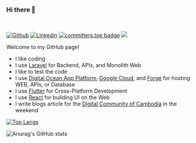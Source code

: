 ### Hi there 👋 


<br>

[![Github](https://img.shields.io/badge/-Github-000?style=flat&logo=Github&logoColor=white)](https://github.com/Re4ch-Jay)
[![Linkedin](https://img.shields.io/badge/-LinkedIn-blue?style=flat&logo=Linkedin&logoColor=white)](https://www.linkedin.com/in/panhareach-phat-0a5897249/)
[![committers.top badge](https://user-badge.committers.top/cambodia/Re4ch-Jay.svg)](https://user-badge.committers.top/cambodia/Re4ch-Jay) 
<a href="https://github.com/Re4ch-Jay/">
   <img src="https://komarev.com/ghpvc/?username=Re4ch-Jay">
</a>
<br>

Welcome to my GitHub page! 

- I like coding
- I use <a href="https://laravel.com/">Laravel</a> for Backend, APIs, and Monolith Web
- I like to test the code
- I use [Digital Ocean App Platform](https://www.digitalocean.com/products/app-platform), [Google Cloud](https://cloud.google.com/?hl=en), and [Forge](https://forge.laravel.com/) for hosting WEB, APIs, or Database
- I use <a href="https://flutter.dev/">Flutter</a> for Cross-Platform Development
- I use <a href="https://react.dev/">React</a> for building UI on the Web
- I write blogs article for the <a href="https://dcc.gov.kh/">Digital Community of Cambodia</a> in the weekend

<div style="align: right">

[![Top Langs](https://github-readme-stats.vercel.app/api/top-langs/?username=Re4ch-Jay&layout=compact&theme=transparent&langs_count=10)](https://github.com/anuraghazra/github-readme-stats)

</div>

<div style="align: right">

![Anurag's GitHub stats](https://github-readme-stats.vercel.app/api?username=Re4ch-Jay&show_icons=true&theme=transparent)

</div>
<!---
Re4ch-Jay/Re4ch-Jay is a ✨ special ✨ repository because its `README.md` (this file) appears on your GitHub profile.
You can click the Preview link to take a look at your changes.
--->
